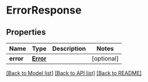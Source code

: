# ErrorResponse

## Properties
Name | Type | Description | Notes
------------ | ------------- | ------------- | -------------
**error** | [**Error**](Error.md) |  | [optional] 

[[Back to Model list]](../README.md#documentation-for-models) [[Back to API list]](../README.md#documentation-for-api-endpoints) [[Back to README]](../README.md)

